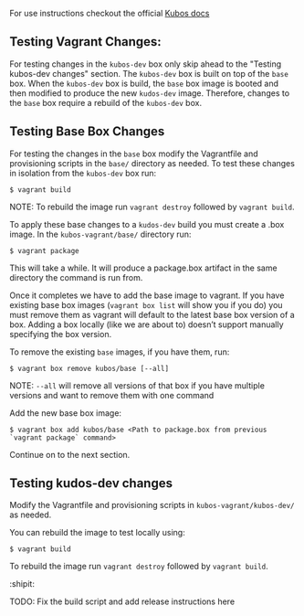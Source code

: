 For use instructions checkout the official [Kubos docs](http://docs.kubos.co/1.1.0/sdk-docs/index.html)

## Testing Vagrant Changes:

For testing changes in the `kubos-dev` box only skip ahead to the "Testing kubos-dev changes" section. The `kubos-dev` box is built on top of the `base` box. When the `kubos-dev` box is build, the `base` box image is booted and then modified to produce the new `kudos-dev` image. Therefore, changes to the `base` box require a rebuild of the `kubos-dev` box.

## Testing Base Box Changes

For testing the changes in the `base` box modify the Vagrantfile and provisioning scripts in the `base/` directory as needed. To test these changes in isolation from the `kubos-dev` box run:

    $ vagrant build

NOTE: To rebuild the image run `vagrant destroy` followed by `vagrant build`.

To apply these base changes to a `kudos-dev` build you must create a .box image. In the `kubos-vagrant/base/` directory run:

    $ vagrant package

This will take a while. It will produce a package.box artifact in the same directory the command is run from.

Once it completes we have to add the base image to vagrant. If you have existing base box images (`vagrant box list` will show you if you do) you must remove them as vagrant will default to the latest base box version of a box. Adding a box locally (like we are about to) doesn’t support manually specifying the box version.

To remove the existing `base` images, if you have them, run:

    $ vagrant box remove kubos/base [--all]

NOTE: `--all` will remove all versions of that box if you have multiple versions and want to remove them with one command

Add the new base box image:

    $ vagrant box add kubos/base <Path to package.box from previous `vagrant package` command>

Continue on to the next section.

## Testing kudos-dev changes

Modify the Vagrantfile and provisioning scripts in `kubos-vagrant/kubos-dev/` as needed.

You can rebuild the image to test locally using:

    $ vagrant build

To rebuild the image run `vagrant destroy` followed by `vagrant build`.

:shipit:

TODO: Fix the build script and add release instructions here